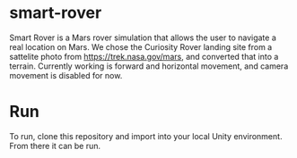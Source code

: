 # smart-rover
Smart Rover is a Mars rover simulation that allows the user to navigate a real location on Mars. We chose the Curiosity Rover landing site from a sattelite photo from  https://trek.nasa.gov/mars, and converted that into a terrain. Currently working is forward and horizontal movement, and camera movement is disabled for now. 

# Run
To run, clone this repository and import into your local Unity environment. From there it can be run.
